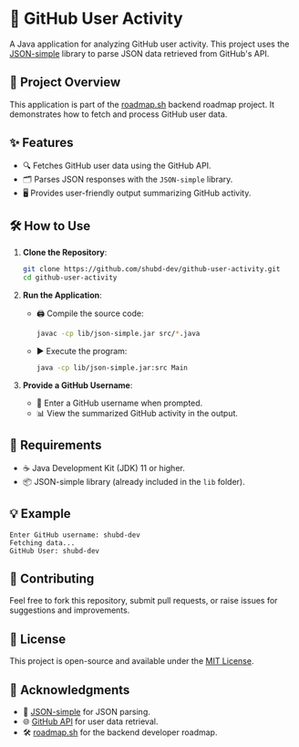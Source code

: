 # 🚀 GitHub User Activity  

A Java application for analyzing GitHub user activity. This project uses the [JSON-simple](https://code.google.com/archive/p/json-simple/) library to parse JSON data retrieved from GitHub's API.

## 📖 Project Overview  
This application is part of the [roadmap.sh](https://roadmap.sh/projects/github-user-activity) backend roadmap project. It demonstrates how to fetch and process GitHub user data.

## ✨ Features  
- 🔍 Fetches GitHub user data using the GitHub API.  
- 🗂️ Parses JSON responses with the `JSON-simple` library.  
- 🖥️ Provides user-friendly output summarizing GitHub activity.  


## 🛠️ How to Use  
1. **Clone the Repository**:  
   ```bash  
   git clone https://github.com/shubd-dev/github-user-activity.git  
   cd github-user-activity  
   ```  

2. **Run the Application**:  
   - 🖨️ Compile the source code:  
     ```bash  
     javac -cp lib/json-simple.jar src/*.java  
     ```  
   - ▶️ Execute the program:  
     ```bash  
     java -cp lib/json-simple.jar:src Main  
     ```  

3. **Provide a GitHub Username**:  
   - 📝 Enter a GitHub username when prompted.  
   - 📊 View the summarized GitHub activity in the output.  

## 🧰 Requirements  
- ☕ Java Development Kit (JDK) 11 or higher.  
- 📦 JSON-simple library (already included in the `lib` folder).  

## 💡 Example  
```plaintext  
Enter GitHub username: shubd-dev
Fetching data...  
GitHub User: shubd-dev
```  

## 🤝 Contributing  
Feel free to fork this repository, submit pull requests, or raise issues for suggestions and improvements.  

## 📜 License  
This project is open-source and available under the [MIT License](LICENSE).  

## 🙌 Acknowledgments  
- 📘 [JSON-simple](https://code.google.com/archive/p/json-simple/) for JSON parsing.  
- 🌐 [GitHub API](https://docs.github.com/en/rest/using-the-rest-api/github-event-types?apiVersion=2022-11-28) for user data retrieval.  
- 🛠️ [roadmap.sh](https://roadmap.sh) for the backend developer roadmap.  

